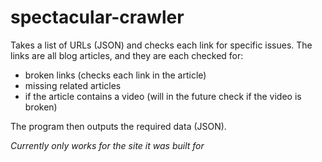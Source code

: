 # spectacular-crawler

Takes a list of URLs (JSON) and checks each link for specific issues.
The links are all blog articles, and they are each checked for:
- broken links (checks each link in the article)
- missing related articles
- if the article contains a video (will in the future check if the video is broken)

The program then outputs the required data (JSON).

*Currently only works for the site it was built for*

